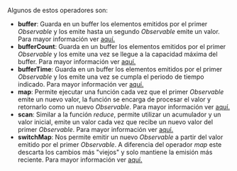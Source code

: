 Algunos de estos operadores son:

- **buffer**: Guarda en un buffer los elementos emitidos por el primer *Observable* y los emite hasta un segundo *Observable* emite un valor. Para mayor información ver [aquí.](https://rxjs.dev/api/operators/buffer)
- **bufferCount**: Guarda en un buffer los elementos emitidos por el primer *Observable* y los emite una vez se llegue a la capacidad máxima del buffer. Para mayor información ver [aquí.](https://rxjs.dev/api/operators/bufferCount)
- **bufferTime**: Guarda en un buffer los elementos emitidos por el primer *Observable* y los emite una vez se cumpla el periodo de tiempo indicado. Para mayor información ver [aquí.](https://rxjs.dev/api/operators/bufferTime)
- **map**: Permite ejecutar una función cada vez que el primer *Observable* emite un nuevo valor, la función se encarga de procesar el valor y retornarlo como un nuevo *Observable*. Para mayor información ver [aquí.](https://rxjs.dev/api/operators/map)
- **scan**: Similar a la función *reduce*, permite utilizar un acumulador y un valor inicial, emite un valor cada vez que recibe un nuevo valor del primer *Observable*. Para mayor información ver [aquí.](https://rxjs.dev/api/operators/scan)
- **switchMap**: Nos permite emitir un nuevo *Observable* a partir del valor emitido por el primer *Observable*. A diferencia del operador *map* este descarta los cambios más "viejos" y solo mantiene la emisión más reciente. Para mayor información ver [aquí.](https://rxjs.dev/api/operators/switchMap)